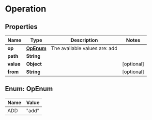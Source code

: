 

# Operation


## Properties

Name | Type | Description | Notes
------------ | ------------- | ------------- | -------------
**op** | [**OpEnum**](#OpEnum) | The available values are: add | 
**path** | **String** |  | 
**value** | **Object** |  |  [optional]
**from** | **String** |  |  [optional]



## Enum: OpEnum

Name | Value
---- | -----
ADD | &quot;add&quot;



